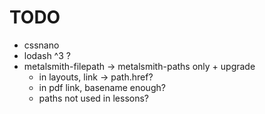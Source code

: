 # TODO

- cssnano
- lodash ^3 ?
- metalsmith-filepath -> metalsmith-paths only + upgrade
  - in layouts, link -> path.href?
  - in pdf link, basename enough?
  - paths not used in lessons?
